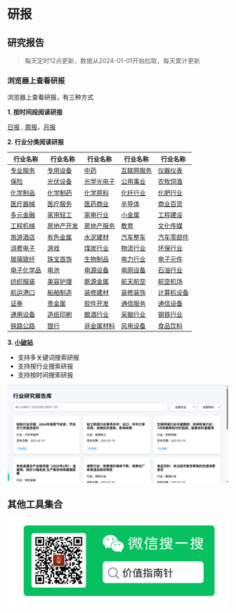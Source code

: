 # 研报

## 研究报告
>每天定时12点更新，数据从2024-01-01开始拉取，每天累计更新

### 浏览器上查看研报

浏览器上查看研报，有三种方式

**1. 按时间段阅读研报**

[日报](eastmoney/today.md) , [周报](eastmoney/week.md)，[月报](eastmoney/month.md) 


**2. 行业分类阅读研报**

| 行业名称                                                                        | 行业名称                                                                        | 行业名称                                                                        | 行业名称                                                                        | 行业名称                                                                        |
| ----------------------------------------------------------------------------- | ----------------------------------------------------------------------------- | ----------------------------------------------------------------------------- | ----------------------------------------------------------------------------- | ----------------------------------------------------------------------------- |
| [专业服务](https://github.com/manymore13/report/blob/main/eastmoney/专业服务.csv)   | [专用设备](https://github.com/manymore13/report/blob/main/eastmoney/专用设备.csv)   | [中药](https://github.com/manymore13/report/blob/main/eastmoney/中药.csv)       | [互联网服务](https://github.com/manymore13/report/blob/main/eastmoney/互联网服务.csv) | [仪器仪表](https://github.com/manymore13/report/blob/main/eastmoney/仪器仪表.csv)   |
| [保险](https://github.com/manymore13/report/blob/main/eastmoney/保险.csv)       | [光伏设备](https://github.com/manymore13/report/blob/main/eastmoney/光伏设备.csv)   | [光学光电子](https://github.com/manymore13/report/blob/main/eastmoney/光学光电子.csv) | [公用事业](https://github.com/manymore13/report/blob/main/eastmoney/公用事业.csv)   | [农牧饲渔](https://github.com/manymore13/report/blob/main/eastmoney/农牧饲渔.csv)   |
| [化学制品](https://github.com/manymore13/report/blob/main/eastmoney/化学制品.csv)   | [化学制药](https://github.com/manymore13/report/blob/main/eastmoney/化学制药.csv)   | [化学原料](https://github.com/manymore13/report/blob/main/eastmoney/化学原料.csv)   | [化纤行业](https://github.com/manymore13/report/blob/main/eastmoney/化纤行业.csv)   | [化肥行业](https://github.com/manymore13/report/blob/main/eastmoney/化肥行业.csv)   |
| [医疗器械](https://github.com/manymore13/report/blob/main/eastmoney/医疗器械.csv)   | [医疗服务](https://github.com/manymore13/report/blob/main/eastmoney/医疗服务.csv)   | [医药商业](https://github.com/manymore13/report/blob/main/eastmoney/医药商业.csv)   | [半导体](https://github.com/manymore13/report/blob/main/eastmoney/半导体.csv)     | [商业百货](https://github.com/manymore13/report/blob/main/eastmoney/商业百货.csv)   |
| [多元金融](https://github.com/manymore13/report/blob/main/eastmoney/多元金融.csv)   | [家用轻工](https://github.com/manymore13/report/blob/main/eastmoney/家用轻工.csv)   | [家电行业](https://github.com/manymore13/report/blob/main/eastmoney/家电行业.csv)   | [小金属](https://github.com/manymore13/report/blob/main/eastmoney/小金属.csv)     | [工程建设](https://github.com/manymore13/report/blob/main/eastmoney/工程建设.csv)   |
| [工程机械](https://github.com/manymore13/report/blob/main/eastmoney/工程机械.csv)   | [房地产开发](https://github.com/manymore13/report/blob/main/eastmoney/房地产开发.csv) | [房地产服务](https://github.com/manymore13/report/blob/main/eastmoney/房地产服务.csv) | [教育](https://github.com/manymore13/report/blob/main/eastmoney/教育.csv)       | [文化传媒](https://github.com/manymore13/report/blob/main/eastmoney/文化传媒.csv)   |
| [旅游酒店](https://github.com/manymore13/report/blob/main/eastmoney/旅游酒店.csv)   | [有色金属](https://github.com/manymore13/report/blob/main/eastmoney/有色金属.csv)   | [水泥建材](https://github.com/manymore13/report/blob/main/eastmoney/水泥建材.csv)   | [汽车整车](https://github.com/manymore13/report/blob/main/eastmoney/汽车整车.csv)   | [汽车零部件](https://github.com/manymore13/report/blob/main/eastmoney/汽车零部件.csv) |
| [消费电子](https://github.com/manymore13/report/blob/main/eastmoney/消费电子.csv)   | [游戏](https://github.com/manymore13/report/blob/main/eastmoney/游戏.csv)       | [煤炭行业](https://github.com/manymore13/report/blob/main/eastmoney/煤炭行业.csv)   | [物流行业](https://github.com/manymore13/report/blob/main/eastmoney/物流行业.csv)   | [环保行业](https://github.com/manymore13/report/blob/main/eastmoney/环保行业.csv)   |
| [玻璃玻纤](https://github.com/manymore13/report/blob/main/eastmoney/玻璃玻纤.csv)   | [珠宝首饰](https://github.com/manymore13/report/blob/main/eastmoney/珠宝首饰.csv)   | [生物制品](https://github.com/manymore13/report/blob/main/eastmoney/生物制品.csv)   | [电力行业](https://github.com/manymore13/report/blob/main/eastmoney/电力行业.csv)   | [电子元件](https://github.com/manymore13/report/blob/main/eastmoney/电子元件.csv)   |
| [电子化学品](https://github.com/manymore13/report/blob/main/eastmoney/电子化学品.csv) | [电池](https://github.com/manymore13/report/blob/main/eastmoney/电池.csv)       | [电源设备](https://github.com/manymore13/report/blob/main/eastmoney/电源设备.csv)   | [电网设备](https://github.com/manymore13/report/blob/main/eastmoney/电网设备.csv)   | [石油行业](https://github.com/manymore13/report/blob/main/eastmoney/石油行业.csv)   |
| [纺织服装](https://github.com/manymore13/report/blob/main/eastmoney/纺织服装.csv)   | [美容护理](https://github.com/manymore13/report/blob/main/eastmoney/美容护理.csv)   | [能源金属](https://github.com/manymore13/report/blob/main/eastmoney/能源金属.csv)   | [航天航空](https://github.com/manymore13/report/blob/main/eastmoney/航天航空.csv)   | [航空机场](https://github.com/manymore13/report/blob/main/eastmoney/航空机场.csv)   |
| [航运港口](https://github.com/manymore13/report/blob/main/eastmoney/航运港口.csv)   | [船舶制造](https://github.com/manymore13/report/blob/main/eastmoney/船舶制造.csv)   | [装修建材](https://github.com/manymore13/report/blob/main/eastmoney/装修建材.csv)   | [装修装饰](https://github.com/manymore13/report/blob/main/eastmoney/装修装饰.csv)   | [计算机设备](https://github.com/manymore13/report/blob/main/eastmoney/计算机设备.csv) |
| [证券](https://github.com/manymore13/report/blob/main/eastmoney/证券.csv)       | [贵金属](https://github.com/manymore13/report/blob/main/eastmoney/贵金属.csv)     | [软件开发](https://github.com/manymore13/report/blob/main/eastmoney/软件开发.csv)   | [通信服务](https://github.com/manymore13/report/blob/main/eastmoney/通信服务.csv)   | [通信设备](https://github.com/manymore13/report/blob/main/eastmoney/通信设备.csv)   |
| [通用设备](https://github.com/manymore13/report/blob/main/eastmoney/通用设备.csv)   | [造纸印刷](https://github.com/manymore13/report/blob/main/eastmoney/造纸印刷.csv)   | [酿酒行业](https://github.com/manymore13/report/blob/main/eastmoney/酿酒行业.csv)   | [采掘行业](https://github.com/manymore13/report/blob/main/eastmoney/采掘行业.csv)   | [钢铁行业](https://github.com/manymore13/report/blob/main/eastmoney/钢铁行业.csv)   |
| [铁路公路](https://github.com/manymore13/report/blob/main/eastmoney/铁路公路.csv)   | [银行](https://github.com/manymore13/report/blob/main/eastmoney/银行.csv)       | [非金属材料](https://github.com/manymore13/report/blob/main/eastmoney/非金属材料.csv) | [风电设备](https://github.com/manymore13/report/blob/main/eastmoney/风电设备.csv)   | [食品饮料](https://github.com/manymore13/report/blob/main/eastmoney/食品饮料.csv)   |


**3. [小破站](https://manymore13.github.io/report/)**
- 支持多关键词搜索研报
- 支持按行业搜索研报
- 支持按时间搜索研报

![img](./preview.png)

## 其他工具集合

![img](./gzh.png)



